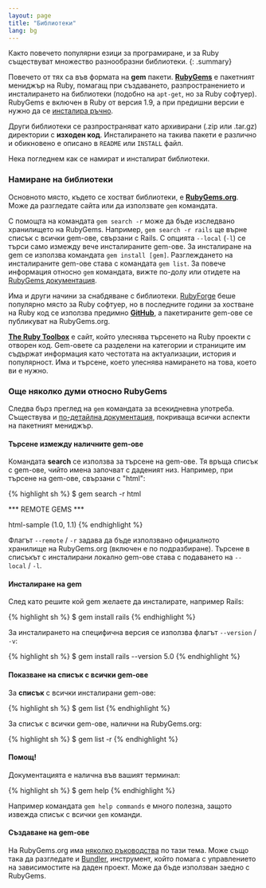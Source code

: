 ```yaml
---
layout: page
title: "Библиотеки"
lang: bg
---
```


Както повечето популярни езици за програмиране, и за Ruby съществуват
множество разнообразни библиотеки.
{: .summary}

Повечето от тях са във формата на **gem** пакети. [**RubyGems**][1] е пакетният
мениджър на Ruby, помагащ при създаването, разпространението и инсталирането на
библиотеки (подобно на `apt-get`, но за Ruby софтуер). RubyGems е включен в
Ruby от версия 1.9, а при предишни версии е нужно да се [инсталира ръчно][2].

Други библиотеки се разпространяват като архивирани (.zip или .tar.gz)
директории с **изходен код**. Инсталирането на такива пакети е различно и
обикновено е описано в `README` или `INSTALL` файл.

Нека погледнем как се намират и инсталират библиотеки.

### Намиране на библиотеки

Основното място, където се хостват библиотеки, е [**RubyGems.org**][1].
Може да разгледате сайта или да използвате `gem` командата.

С помощта на командата `gem search -r` може да бъде изследвано хранилището на
RubyGems. Например, `gem search -r rails` ще върне списък с всички gem-ове,
свързани с Rails. С опцията `--local` (`-l`) се търси само измежду вече
инсталираните gem-ове. За инсталиране на gem се използва командата `gem install
[gem]`. Разглеждането на инсталираните gem-oве става с командата `gem list`.
За повече информация относно `gem` командата, вижте по-долу или отидете на
[RubyGems документация][3].

Има и други начини за снабдяване с библиотеки. [RubyForge][4] беше популярно
място за Ruby софтуер, но в последните години за хостване на Ruby код се
използва предимно [**GitHub**][5], а пакетираните gem-ове се публикуват на
RubyGems.org.

[**The Ruby Toolbox**][6] е сайт, който улеснява търсенето на Ruby проекти с
отворен код. Gem-oвете са разделени на категории и страниците им съдържат
информация като честотата на актуализации, история и пoпулярност. Има и
търсене, което улеснява намирането на това, което ви е нужно.

### Още няколко думи относно RubyGems

Следва бърз преглед на `gem` командата за всекидневна употреба. Съществува и
[по-детайлна документация][7], покриваща всички аспекти на пакетният мениджър.

#### Търсене измежду наличните gem-ове

Командата **search** се използва за търсене на gem-oве.
Тя връща списък с gem-oве, чийто имена започват с даденият низ. Например, при
търсене на gem-oве, свързани с "html":

{% highlight sh %}
$ gem search -r html

*** REMOTE GEMS ***

html-sample (1.0, 1.1)
{% endhighlight %}

Флагът `--remote` / `-r` задава да бъде използвано официалното
хранилище на RubyGems.org (включен е по подразбиране).
Търсене в списъкът с инсталирани локално gem-oве става с подаването на
`--local` / `-l`.

#### Инсталиране на gem

След като решите кой gem желаете да инсталирате, например Rails:

{% highlight sh %}
$ gem install rails
{% endhighlight %}

За инсталирането на специфична версия се използва флагът `--version` / `-v`:

{% highlight sh %}
$ gem install rails --version 5.0
{% endhighlight %}

#### Показване на списък с всички gem-oве

За **списък** с всички инсталирани gem-ове:

{% highlight sh %}
$ gem list
{% endhighlight %}

За списък с всички gem-oве, налични на RubyGems.org:

{% highlight sh %}
$ gem list -r
{% endhighlight %}

#### Помощ!

Документацията е налична във вашият терминал:

{% highlight sh %}
$ gem help
{% endhighlight %}

Например командата `gem help commands` e много полезна, защото извежда списък с
всички `gem` команди.

#### Създаване на gem-oве

На RubyGems.org има [няколко ръководства][3] по тази тема. Може също така да
разгледате и [Bundler][9], инструмент, който помага с управлението на
зависимостите на даден проект. Може да бъде използван заедно с
RubyGems.



[1]: https://rubygems.org/
[2]: https://rubygems.org/pages/download/
[3]: http://guides.rubygems.org/
[4]: http://rubyforge.org/
[5]: https://github.com/
[6]: https://www.ruby-toolbox.com/
[7]: http://guides.rubygems.org/command-reference/
[9]: http://bundler.io/

